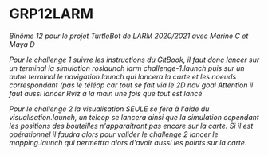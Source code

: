 # GRP12LARM
*Binôme 12 pour le projet TurtleBot de LARM 2020/2021 avec Marine C et Maya D*

*Pour le challenge 1 suivre les instructions du GitBook, il faut donc lancer sur un terminal la simulation roslaunch larm challenge-1.launch
puis sur un autre terminal le navigation.launch qui lancera la carte et les noeuds correspondant (pas le téléop car tout se fait via le 2D nav goal*
*Attention il faut aussi lancer Rviz à la main une fois que tout est lancé*

*Pour le challenge 2 la visualisation SEULE se fera à l'aide du visualisation.launch, un teleop se lancera ainsi que la simulation cependant les positions des bouteilles n'apparaitront pas encore sur la carte. Si il est opérationnel il faudra alors pour valider le challenge 2 lancer le mapping.launch qui permettra alors d'avoir aussi les points sur la carte.*
